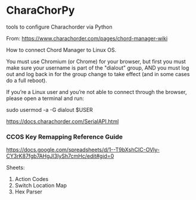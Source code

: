 # CharaChorPy
tools to configure Charachorder via Python


From: https://www.charachorder.com/pages/chord-manager-wiki

How to connect Chord Manager to Linux OS.

You must use Chromium (or Chrome) for your browser, but first you must make sure your username is part of the "dialout" group, AND you must log out and log back in for the group change to take effect (and in some cases do a full reboot).

If you’re a Linux user and you’re not able to connect through the browser, please open a terminal and run:

sudo usermod -a -G dialout $USER


https://docs.charachorder.com/SerialAPI.html


### CCOS Key Remapping Reference Guide

https://docs.google.com/spreadsheets/d/1--T9bXshCIC-OVly-CY3rK87fgb7AHgJl3IySh7cmHc/edit#gid=0

Sheets:
  1. Action Codes
  2. Switch Location Map
  3. Hex Parser
